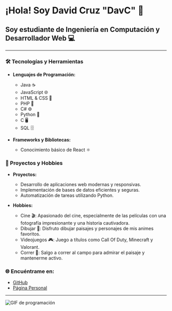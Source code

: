 # ¡Hola! Soy David Cruz "DavC" 👋

## Soy estudiante de Ingeniería en Computación y Desarrollador Web 💻

---

### 🛠️ Tecnologías y Herramientas

- **Lenguajes de Programación:**
  - Java ☕
  - JavaScript 🌐
  - HTML & CSS 🎨
  - PHP 🐘
  - C# ⚙️
  - Python 🐍
  - C 🖥️
  - SQL 🗄️

- **Frameworks y Bibliotecas:**
  - Conocimiento básico de React ⚛️

### 🚀 Proyectos y Hobbies

- **Proyectos:**
  - Desarrollo de aplicaciones web modernas y responsivas.
  - Implementación de bases de datos eficientes y seguras.
  - Automatización de tareas utilizando Python.

- **Hobbies:**
  - Cine 🎬: Apasionado del cine, especialmente de las películas con una fotografía impresionante y una historia cautivadora.
  - Dibujar 🎨: Disfruto dibujar paisajes y personajes de mis animes favoritos.
  - Videojuegos 🎮: Juego a títulos como Call Of Duty, Minecraft y Valorant.
  - Correr 🏃: Salgo a correr al campo para admirar el paisaje y mantenerme activo.

### 🌐 Encuéntrame en:

- [GitHub](https://github.com/Davidcrz14)
- [Página Personal](https://davidcrz14.github.io)

---

![GIF de programación]([https://giphy.com/embed/qgQUggAC3Pfv687qPC](https://media2.giphy.com/media/v1.Y2lkPTc5MGI3NjExc3RoY3RidHZseW5nOG5qbTBodmt6bnc3NzR0bjVqYTNwMzY1bjVhZiZlcD12MV9pbnRlcm5hbF9naWZfYnlfaWQmY3Q9Zw/qgQUggAC3Pfv687qPC/giphy.webp))
